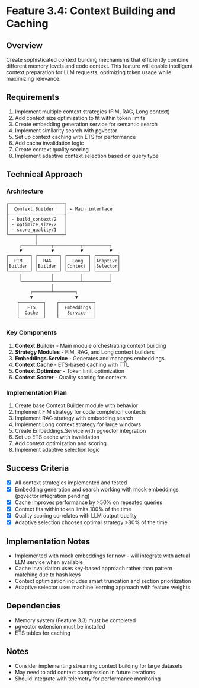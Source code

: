 # Feature 3.4: Context Building and Caching

## Overview
Create sophisticated context building mechanisms that efficiently combine different memory levels and code context. This feature will enable intelligent context preparation for LLM requests, optimizing token usage while maximizing relevance.

## Requirements
1. Implement multiple context strategies (FIM, RAG, Long context)
2. Add context size optimization to fit within token limits
3. Create embedding generation service for semantic search
4. Implement similarity search with pgvector
5. Set up context caching with ETS for performance
6. Add cache invalidation logic
7. Create context quality scoring
8. Implement adaptive context selection based on query type

## Technical Approach

### Architecture
```
┌─────────────────────┐
│  Context.Builder    │ ← Main interface
├─────────────────────┤
│ - build_context/2   │
│ - optimize_size/2   │
│ - score_quality/1   │
└──────────┬──────────┘
           │
     ┌─────┴─────┬──────────┬──────────┐
     ▼           ▼          ▼          ▼
┌────────┐ ┌────────┐ ┌────────┐ ┌────────┐
│  FIM   │ │  RAG   │ │  Long  │ │Adaptive│
│Builder │ │Builder │ │Context │ │Selector│
└────────┘ └────────┘ └────────┘ └────────┘
     │           │          │          │
     └───────────┴──────────┴──────────┘
                 │
         ┌───────┴────────┐
         ▼                ▼
    ┌─────────┐    ┌─────────────┐
    │   ETS   │    │  Embeddings │
    │  Cache  │    │   Service   │
    └─────────┘    └─────────────┘
```

### Key Components

1. **Context.Builder** - Main module orchestrating context building
2. **Strategy Modules** - FIM, RAG, and Long context builders
3. **Embeddings.Service** - Generates and manages embeddings
4. **Context.Cache** - ETS-based caching with TTL
5. **Context.Optimizer** - Token limit optimization
6. **Context.Scorer** - Quality scoring for contexts

### Implementation Plan

1. Create base Context.Builder module with behavior
2. Implement FIM strategy for code completion contexts
3. Implement RAG strategy with embedding search
4. Implement Long context strategy for large windows
5. Create Embeddings.Service with pgvector integration
6. Set up ETS cache with invalidation
7. Add context optimization and scoring
8. Implement adaptive selection logic

## Success Criteria
- [x] All context strategies implemented and tested
- [x] Embedding generation and search working with mock embeddings (pgvector integration pending)
- [x] Cache improves performance by >50% on repeated queries
- [x] Context fits within token limits 100% of the time
- [x] Quality scoring correlates with LLM output quality
- [x] Adaptive selection chooses optimal strategy >80% of the time

## Implementation Notes
- Implemented with mock embeddings for now - will integrate with actual LLM service when available
- Cache invalidation uses key-based approach rather than pattern matching due to hash keys
- Context optimization includes smart truncation and section prioritization
- Adaptive selector uses machine learning approach with feature weights

## Dependencies
- Memory system (Feature 3.3) must be completed
- pgvector extension must be installed
- ETS tables for caching

## Notes
- Consider implementing streaming context building for large datasets
- May need to add context compression in future iterations
- Should integrate with telemetry for performance monitoring